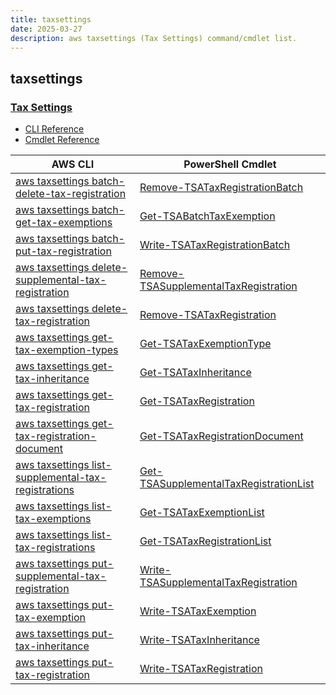 ```yaml
---
title: taxsettings
date: 2025-03-27
description: aws taxsettings (Tax Settings) command/cmdlet list.
---
```


## taxsettings

### [Tax Settings](https://aws.amazon.com/aws-cost-management/aws-billing/)

* [CLI Reference](https://awscli.amazonaws.com/v2/documentation/api/latest/reference/taxsettings/index.html)
* [Cmdlet Reference](https://docs.aws.amazon.com/powershell/latest/reference/items/TaxSettings_cmdlets.html)

|AWS CLI|PowerShell Cmdlet|
|----|----|
|[aws taxsettings batch-delete-tax-registration](https://awscli.amazonaws.com/v2/documentation/api/latest/reference/taxsettings/batch-delete-tax-registration.html)|[Remove-TSATaxRegistrationBatch](https://docs.aws.amazon.com/powershell/latest/reference/items/Remove-TSATaxRegistrationBatch.html)|
|[aws taxsettings batch-get-tax-exemptions](https://awscli.amazonaws.com/v2/documentation/api/latest/reference/taxsettings/batch-get-tax-exemptions.html)|[Get-TSABatchTaxExemption](https://docs.aws.amazon.com/powershell/latest/reference/items/Get-TSABatchTaxExemption.html)|
|[aws taxsettings batch-put-tax-registration](https://awscli.amazonaws.com/v2/documentation/api/latest/reference/taxsettings/batch-put-tax-registration.html)|[Write-TSATaxRegistrationBatch](https://docs.aws.amazon.com/powershell/latest/reference/items/Write-TSATaxRegistrationBatch.html)|
|[aws taxsettings delete-supplemental-tax-registration](https://awscli.amazonaws.com/v2/documentation/api/latest/reference/taxsettings/delete-supplemental-tax-registration.html)|[Remove-TSASupplementalTaxRegistration](https://docs.aws.amazon.com/powershell/latest/reference/items/Remove-TSASupplementalTaxRegistration.html)|
|[aws taxsettings delete-tax-registration](https://awscli.amazonaws.com/v2/documentation/api/latest/reference/taxsettings/delete-tax-registration.html)|[Remove-TSATaxRegistration](https://docs.aws.amazon.com/powershell/latest/reference/items/Remove-TSATaxRegistration.html)|
|[aws taxsettings get-tax-exemption-types](https://awscli.amazonaws.com/v2/documentation/api/latest/reference/taxsettings/get-tax-exemption-types.html)|[Get-TSATaxExemptionType](https://docs.aws.amazon.com/powershell/latest/reference/items/Get-TSATaxExemptionType.html)|
|[aws taxsettings get-tax-inheritance](https://awscli.amazonaws.com/v2/documentation/api/latest/reference/taxsettings/get-tax-inheritance.html)|[Get-TSATaxInheritance](https://docs.aws.amazon.com/powershell/latest/reference/items/Get-TSATaxInheritance.html)|
|[aws taxsettings get-tax-registration](https://awscli.amazonaws.com/v2/documentation/api/latest/reference/taxsettings/get-tax-registration.html)|[Get-TSATaxRegistration](https://docs.aws.amazon.com/powershell/latest/reference/items/Get-TSATaxRegistration.html)|
|[aws taxsettings get-tax-registration-document](https://awscli.amazonaws.com/v2/documentation/api/latest/reference/taxsettings/get-tax-registration-document.html)|[Get-TSATaxRegistrationDocument](https://docs.aws.amazon.com/powershell/latest/reference/items/Get-TSATaxRegistrationDocument.html)|
|[aws taxsettings list-supplemental-tax-registrations](https://awscli.amazonaws.com/v2/documentation/api/latest/reference/taxsettings/list-supplemental-tax-registrations.html)|[Get-TSASupplementalTaxRegistrationList](https://docs.aws.amazon.com/powershell/latest/reference/items/Get-TSASupplementalTaxRegistrationList.html)|
|[aws taxsettings list-tax-exemptions](https://awscli.amazonaws.com/v2/documentation/api/latest/reference/taxsettings/list-tax-exemptions.html)|[Get-TSATaxExemptionList](https://docs.aws.amazon.com/powershell/latest/reference/items/Get-TSATaxExemptionList.html)|
|[aws taxsettings list-tax-registrations](https://awscli.amazonaws.com/v2/documentation/api/latest/reference/taxsettings/list-tax-registrations.html)|[Get-TSATaxRegistrationList](https://docs.aws.amazon.com/powershell/latest/reference/items/Get-TSATaxRegistrationList.html)|
|[aws taxsettings put-supplemental-tax-registration](https://awscli.amazonaws.com/v2/documentation/api/latest/reference/taxsettings/put-supplemental-tax-registration.html)|[Write-TSASupplementalTaxRegistration](https://docs.aws.amazon.com/powershell/latest/reference/items/Write-TSASupplementalTaxRegistration.html)|
|[aws taxsettings put-tax-exemption](https://awscli.amazonaws.com/v2/documentation/api/latest/reference/taxsettings/put-tax-exemption.html)|[Write-TSATaxExemption](https://docs.aws.amazon.com/powershell/latest/reference/items/Write-TSATaxExemption.html)|
|[aws taxsettings put-tax-inheritance](https://awscli.amazonaws.com/v2/documentation/api/latest/reference/taxsettings/put-tax-inheritance.html)|[Write-TSATaxInheritance](https://docs.aws.amazon.com/powershell/latest/reference/items/Write-TSATaxInheritance.html)|
|[aws taxsettings put-tax-registration](https://awscli.amazonaws.com/v2/documentation/api/latest/reference/taxsettings/put-tax-registration.html)|[Write-TSATaxRegistration](https://docs.aws.amazon.com/powershell/latest/reference/items/Write-TSATaxRegistration.html)|


